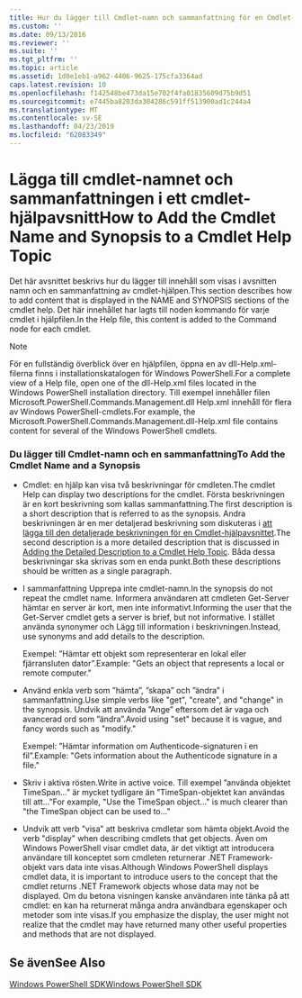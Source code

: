 ```yaml
---
title: Hur du lägger till Cmdlet-namn och sammanfattning för en Cmdlet-hjälpavsnittet | Microsoft Docs
ms.custom: ''
ms.date: 09/13/2016
ms.reviewer: ''
ms.suite: ''
ms.tgt_pltfrm: ''
ms.topic: article
ms.assetid: 1d0e1eb1-a962-4406-9625-175cfa3364ad
caps.latest.revision: 10
ms.openlocfilehash: f142548be473da15e702f4fa01835609d75b9d51
ms.sourcegitcommit: e7445ba8203da304286c591ff513900ad1c244a4
ms.translationtype: MT
ms.contentlocale: sv-SE
ms.lasthandoff: 04/23/2019
ms.locfileid: "62083349"
---
```

# <a name="how-to-add-the-cmdlet-name-and-synopsis-to-a-cmdlet-help-topic"></a><span data-ttu-id="834da-102">Lägga till cmdlet-namnet och sammanfattningen i ett cmdlet-hjälpavsnitt</span><span class="sxs-lookup"><span data-stu-id="834da-102">How to Add the Cmdlet Name and Synopsis to a Cmdlet Help Topic</span></span>

<span data-ttu-id="834da-103">Det här avsnittet beskrivs hur du lägger till innehåll som visas i avsnitten namn och en sammanfattning av cmdlet-hjälpen.</span><span class="sxs-lookup"><span data-stu-id="834da-103">This section describes how to add content that is displayed in the NAME and SYNOPSIS sections of the cmdlet help.</span></span> <span data-ttu-id="834da-104">Det här innehållet har lagts till noden kommando för varje cmdlet i hjälpfilen.</span><span class="sxs-lookup"><span data-stu-id="834da-104">In the Help file, this content is added to the Command node for each cmdlet.</span></span>

> [!NOTE]
> <span data-ttu-id="834da-105">För en fullständig överblick över en hjälpfilen, öppna en av dll-Help.xml-filerna finns i installationskatalogen för Windows PowerShell.</span><span class="sxs-lookup"><span data-stu-id="834da-105">For a complete view of a Help file, open one of the dll-Help.xml files located in the Windows PowerShell installation directory.</span></span> <span data-ttu-id="834da-106">Till exempel innehåller filen Microsoft.PowerShell.Commands.Management.dll Help.xml innehåll för flera av Windows PowerShell-cmdlets.</span><span class="sxs-lookup"><span data-stu-id="834da-106">For example, the Microsoft.PowerShell.Commands.Management.dll-Help.xml file contains content for several of the Windows PowerShell cmdlets.</span></span>

### <a name="to-add-the-cmdlet-name-and-a-synopsis"></a><span data-ttu-id="834da-107">Du lägger till Cmdlet-namn och en sammanfattning</span><span class="sxs-lookup"><span data-stu-id="834da-107">To Add the Cmdlet Name and a Synopsis</span></span>

- <span data-ttu-id="834da-108">Cmdlet: en hjälp kan visa två beskrivningar för cmdleten.</span><span class="sxs-lookup"><span data-stu-id="834da-108">The cmdlet Help can display two descriptions for the cmdlet.</span></span> <span data-ttu-id="834da-109">Första beskrivningen är en kort beskrivning som kallas sammanfattning.</span><span class="sxs-lookup"><span data-stu-id="834da-109">The first description is a short description that is referred to as the synopsis.</span></span> <span data-ttu-id="834da-110">Andra beskrivningen är en mer detaljerad beskrivning som diskuteras i [att lägga till den detaljerade beskrivningen för en Cmdlet-hjälpavsnittet](./how-to-add-a-cmdlet-description.md).</span><span class="sxs-lookup"><span data-stu-id="834da-110">The second description is a more detailed description that is discussed in [Adding the Detailed Description to a Cmdlet Help Topic](./how-to-add-a-cmdlet-description.md).</span></span> <span data-ttu-id="834da-111">Båda dessa beskrivningar ska skrivas som en enda punkt.</span><span class="sxs-lookup"><span data-stu-id="834da-111">Both these descriptions should be written as a single paragraph.</span></span>

- <span data-ttu-id="834da-112">I sammanfattning Upprepa inte cmdlet-namn.</span><span class="sxs-lookup"><span data-stu-id="834da-112">In the synopsis do not repeat the cmdlet name.</span></span> <span data-ttu-id="834da-113">Informera användaren att cmdleten Get-Server hämtar en server är kort, men inte informativt.</span><span class="sxs-lookup"><span data-stu-id="834da-113">Informing the user that the Get-Server cmdlet gets a server is brief, but not informative.</span></span> <span data-ttu-id="834da-114">I stället använda synonymer och Lägg till information i beskrivningen.</span><span class="sxs-lookup"><span data-stu-id="834da-114">Instead, use synonyms and add details to the description.</span></span>

  <span data-ttu-id="834da-115">Exempel: ”Hämtar ett objekt som representerar en lokal eller fjärransluten dator”.</span><span class="sxs-lookup"><span data-stu-id="834da-115">Example: "Gets an object that represents a local or remote computer."</span></span>

- <span data-ttu-id="834da-116">Använd enkla verb som ”hämta”, ”skapa” och ”ändra” i sammanfattning.</span><span class="sxs-lookup"><span data-stu-id="834da-116">Use simple verbs like "get", "create", and "change" in the synopsis.</span></span> <span data-ttu-id="834da-117">Undvik att använda ”Ange” eftersom det är vaga och avancerad ord som ”ändra”.</span><span class="sxs-lookup"><span data-stu-id="834da-117">Avoid using "set" because it is vague, and fancy words such as "modify."</span></span>

  <span data-ttu-id="834da-118">Exempel: ”Hämtar information om Authenticode-signaturen i en fil”.</span><span class="sxs-lookup"><span data-stu-id="834da-118">Example: "Gets information about the Authenticode signature in a file."</span></span>

- <span data-ttu-id="834da-119">Skriv i aktiva rösten.</span><span class="sxs-lookup"><span data-stu-id="834da-119">Write in active voice.</span></span> <span data-ttu-id="834da-120">Till exempel ”använda objektet TimeSpan...” är mycket tydligare än ”TimeSpan-objektet kan användas till att...”</span><span class="sxs-lookup"><span data-stu-id="834da-120">For example, "Use the TimeSpan object..." is much clearer than "the TimeSpan object can be used to..."</span></span>

- <span data-ttu-id="834da-121">Undvik att verb ”visa” att beskriva cmdletar som hämta objekt.</span><span class="sxs-lookup"><span data-stu-id="834da-121">Avoid the verb "display" when describing cmdlets that get objects.</span></span> <span data-ttu-id="834da-122">Även om Windows PowerShell visar cmdlet data, är det viktigt att introducera användare till konceptet som cmdleten returnerar .NET Framework-objekt vars data inte visas.</span><span class="sxs-lookup"><span data-stu-id="834da-122">Although Windows PowerShell displays cmdlet data, it is important to introduce users to the concept that the cmdlet returns .NET Framework objects whose data may not be displayed.</span></span> <span data-ttu-id="834da-123">Om du betona visningen kanske användaren inte tänka på att cmdlet: en kan ha returnerat många andra användbara egenskaper och metoder som inte visas.</span><span class="sxs-lookup"><span data-stu-id="834da-123">If you emphasize the display, the user might not realize that the cmdlet may have returned many other useful properties and methods that are not displayed.</span></span>

## <a name="see-also"></a><span data-ttu-id="834da-124">Se även</span><span class="sxs-lookup"><span data-stu-id="834da-124">See Also</span></span>

 [<span data-ttu-id="834da-125">Windows PowerShell SDK</span><span class="sxs-lookup"><span data-stu-id="834da-125">Windows PowerShell SDK</span></span>](../windows-powershell-reference.md)